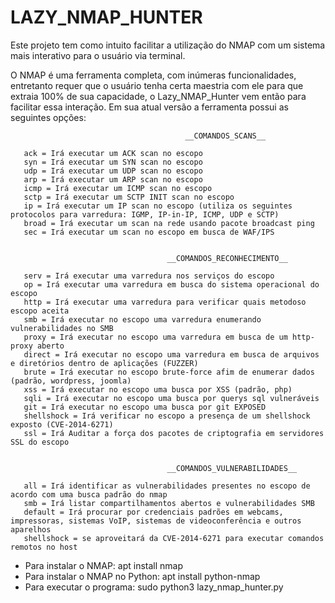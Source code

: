 # LAZY_NMAP_HUNTER
Este projeto tem como intuito facilitar a utilização do NMAP com um sistema mais interativo para o usuário via terminal.

O NMAP é uma ferramenta completa, com inúmeras funcionalidades, entretanto requer que o usuário tenha certa maestria com
ele para que extraia 100% de sua capacidade, o Lazy_NMAP_Hunter vem então para facilitar essa interação. Em sua atual versão 
a ferramenta possui as seguintes opções:

       
                                           __COMANDOS_SCANS__ 

       ack = Irá executar um ACK scan no escopo
       syn = Irá executar um SYN scan no escopo
       udp = Irá executar um UDP scan no escopo
       arp = Irá executar um ARP scan no escopo
       icmp = Irá executar um ICMP scan no escopo
       sctp = Irá executar um SCTP INIT scan no escopo
       ip = Irá executar um IP scan no escopo (utiliza os seguintes protocolos para varredura: IGMP, IP-in-IP, ICMP, UDP e SCTP)
       broad = Irá executar um scan na rede usando pacote broadcast ping
       sec = Irá executar um scan no escopo em busca de WAF/IPS
       
       
                                       __COMANDOS_RECONHECIMENTO__ 

       serv = Irá executar uma varredura nos serviços do escopo
       op = Irá executar uma varredura em busca do sistema operacional do escopo
       http = Irá executar uma varredura para verificar quais metodoso escopo aceita
       smb = Irá executar no escopo uma varredura enumerando vulnerabilidades no SMB 
       proxy = Irá executar no escopo uma varredura em busca de um http-proxy aberto
       direct = Irá executar no escopo uma varredura em busca de arquivos e diretórios dentro de aplicações (FUZZER)
       brute = Irá executar no escopo brute-force afim de enumerar dados (padrão, wordpress, joomla)
       xss = Irá executar no escopo uma busca por XSS (padrão, php)
       sqli = Irá executar no escopo uma busca por querys sql vulneráveis
       git = Irá executar no escopo uma busca por git EXPOSED
       shellshock = Irá verificar no escopo a presença de um shellshock exposto (CVE-2014-6271)
       ssl = Irá Auditar a força dos pacotes de criptografia em servidores SSL do escopo
       
       
                                       __COMANDOS_VULNERABILIDADES__ 

       all = Irá identificar as vulnerabilidades presentes no escopo de acordo com uma busca padrão do nmap
       smb = Irá listar compartilhamentos abertos e vulnerabilidades SMB
       default = Irá procurar por credenciais padrões em webcams, impressoras, sistemas VoIP, sistemas de videoconferência e outros aparelhos
       shellshock = se aproveitará da CVE-2014-6271 para executar comandos remotos no host
       

* Para instalar o NMAP: apt install nmap
* Para instalar o NMAP no Python: apt install python-nmap
* Para executar o programa: sudo python3 lazy_nmap_hunter.py

    
